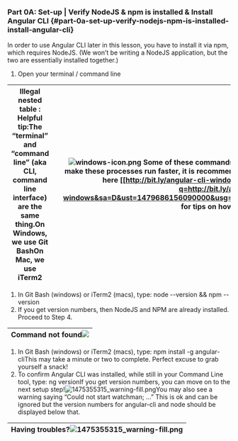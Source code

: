 ### Part 0A: Set-up | Verify NodeJS &amp; npm is installed &amp; Install Angular CLI {#part-0a-set-up-verify-nodejs-npm-is-installed-install-angular-cli}

In order to use Angular CLI later in this lesson, you have to install it via npm, which requires NodeJS. (We won’t be writing a NodeJS application, but the two are essentially installed together.)

1.  Open your terminal / command line

| **Illegal nested table :** Helpful tip:The “terminal” and “command line” (aka CLI, command line interface) are the same thing.On Windows, we use Git BashOn Mac, we use iTerm2 |  | ![windows-icon.png](images/image23.png) Some of these commands will run slower on Windows computers. To make these processes run faster, it is recommended to run Git Bash as an Administrator. See here [[http://bit.ly/angular-cli-windows](https://www.google.com/url?q=http://bit.ly/angular-cli-windows&sa=D&ust=1479686156090000&usg=AFQjCNE6E03ZS7f6ionnyDCOKCOQrjuCtQ)] for tips on how to do that. |
| --- | --- | --- |

1.  In Git Bash (windows) or iTerm2 (macs), type: node --version &amp;&amp; npm --version
2.  If you get version numbers, then NodeJS and NPM are already installed. Proceed to Step 4.

| Command not found![](images/image50.png) |
| --- |

1.  In Git Bash (windows) or iTerm2 (macs), type: npm install -g angular-cliThis may take a minute or two to complete. Perfect excuse to grab yourself a snack!
2.  To confirm Angular CLI was installed, while still in your Command Line tool, type: ng versionIf you get version numbers, you can move on to the next setup step!![1475355315_warning-fill.png](images/image21.png)You may also see a warning saying “Could not start watchman; ...”  This is ok and can be ignored but the version numbers for angular-cli and node should be displayed below that.

| Having troubles?![1475355315_warning-fill.png](images/image21.png) |
| --- |